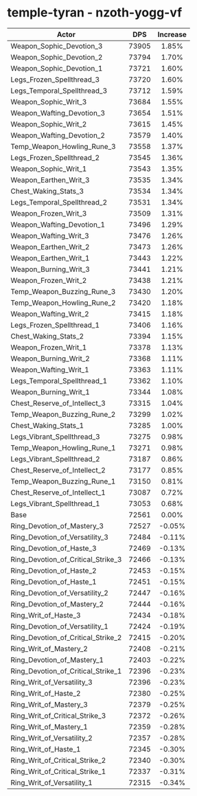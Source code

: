 # temple-tyran - nzoth-yogg-vf
| Actor | DPS | Increase |
|---|:---:|:---:|
|Weapon_Sophic_Devotion_3|73905|1.85%|
|Weapon_Sophic_Devotion_2|73794|1.70%|
|Weapon_Sophic_Devotion_1|73721|1.60%|
|Legs_Frozen_Spellthread_3|73720|1.60%|
|Legs_Temporal_Spellthread_3|73712|1.59%|
|Weapon_Sophic_Writ_3|73684|1.55%|
|Weapon_Wafting_Devotion_3|73654|1.51%|
|Weapon_Sophic_Writ_2|73615|1.45%|
|Weapon_Wafting_Devotion_2|73579|1.40%|
|Temp_Weapon_Howling_Rune_3|73558|1.37%|
|Legs_Frozen_Spellthread_2|73545|1.36%|
|Weapon_Sophic_Writ_1|73543|1.35%|
|Weapon_Earthen_Writ_3|73535|1.34%|
|Chest_Waking_Stats_3|73534|1.34%|
|Legs_Temporal_Spellthread_2|73531|1.34%|
|Weapon_Frozen_Writ_3|73509|1.31%|
|Weapon_Wafting_Devotion_1|73496|1.29%|
|Weapon_Wafting_Writ_3|73476|1.26%|
|Weapon_Earthen_Writ_2|73473|1.26%|
|Weapon_Earthen_Writ_1|73443|1.22%|
|Weapon_Burning_Writ_3|73441|1.21%|
|Weapon_Frozen_Writ_2|73438|1.21%|
|Temp_Weapon_Buzzing_Rune_3|73430|1.20%|
|Temp_Weapon_Howling_Rune_2|73420|1.18%|
|Weapon_Wafting_Writ_2|73415|1.18%|
|Legs_Frozen_Spellthread_1|73406|1.16%|
|Chest_Waking_Stats_2|73394|1.15%|
|Weapon_Frozen_Writ_1|73378|1.13%|
|Weapon_Burning_Writ_2|73368|1.11%|
|Weapon_Wafting_Writ_1|73363|1.11%|
|Legs_Temporal_Spellthread_1|73362|1.10%|
|Weapon_Burning_Writ_1|73344|1.08%|
|Chest_Reserve_of_Intellect_3|73315|1.04%|
|Temp_Weapon_Buzzing_Rune_2|73299|1.02%|
|Chest_Waking_Stats_1|73285|1.00%|
|Legs_Vibrant_Spellthread_3|73275|0.98%|
|Temp_Weapon_Howling_Rune_1|73271|0.98%|
|Legs_Vibrant_Spellthread_2|73187|0.86%|
|Chest_Reserve_of_Intellect_2|73177|0.85%|
|Temp_Weapon_Buzzing_Rune_1|73150|0.81%|
|Chest_Reserve_of_Intellect_1|73087|0.72%|
|Legs_Vibrant_Spellthread_1|73053|0.68%|
|Base|72561|0.00%|
|Ring_Devotion_of_Mastery_3|72527|-0.05%|
|Ring_Devotion_of_Versatility_3|72484|-0.11%|
|Ring_Devotion_of_Haste_3|72469|-0.13%|
|Ring_Devotion_of_Critical_Strike_3|72466|-0.13%|
|Ring_Devotion_of_Haste_2|72453|-0.15%|
|Ring_Devotion_of_Haste_1|72451|-0.15%|
|Ring_Devotion_of_Versatility_2|72447|-0.16%|
|Ring_Devotion_of_Mastery_2|72444|-0.16%|
|Ring_Writ_of_Haste_3|72434|-0.18%|
|Ring_Devotion_of_Versatility_1|72424|-0.19%|
|Ring_Devotion_of_Critical_Strike_2|72415|-0.20%|
|Ring_Writ_of_Mastery_2|72408|-0.21%|
|Ring_Devotion_of_Mastery_1|72403|-0.22%|
|Ring_Devotion_of_Critical_Strike_1|72396|-0.23%|
|Ring_Writ_of_Versatility_3|72396|-0.23%|
|Ring_Writ_of_Haste_2|72380|-0.25%|
|Ring_Writ_of_Mastery_3|72379|-0.25%|
|Ring_Writ_of_Critical_Strike_3|72372|-0.26%|
|Ring_Writ_of_Mastery_1|72359|-0.28%|
|Ring_Writ_of_Versatility_2|72357|-0.28%|
|Ring_Writ_of_Haste_1|72345|-0.30%|
|Ring_Writ_of_Critical_Strike_2|72340|-0.30%|
|Ring_Writ_of_Critical_Strike_1|72337|-0.31%|
|Ring_Writ_of_Versatility_1|72315|-0.34%|
